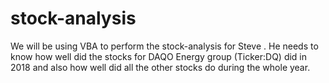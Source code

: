 # stock-analysis
We will be using VBA to perform the stock-analysis for Steve . He needs to know how well did the stocks for DAQO Energy group (Ticker:DQ) did in 2018 and also how well did all the other stocks do during the whole year.
